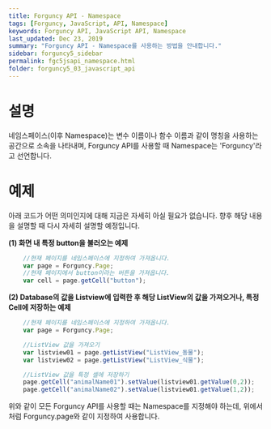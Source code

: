 ```yaml
---
title: Forguncy API - Namespace
tags: [Forguncy, JavaScript, API, Namespace]
keywords: Forguncy API, JavaScript API, Namespace
last_updated: Dec 23, 2019
summary: "Forguncy API - Namespace를 사용하는 방법을 안내합니다."
sidebar: forguncy5_sidebar
permalink: fgc5jsapi_namespace.html
folder: forguncy5_03_javascript_api
---
```


# 설명
네임스페이스(이후 Namespace)는 변수 이름이나 함수 이름과 같이 명칭을 사용하는 공간으로 소속을 나타내며, Forguncy API를 사용할 때 Namespace는 'Forguncy'라고 선언합니다.


# 예제
아래 코드가 어떤 의미인지에 대해 지금은 자세히 아실 필요가 없습니다. 향후 해당 내용을 설명할 때 다시 자세히 설명할 예정입니다. 

**(1) 화면 내 특정 button을 불러오는 예제**

~~~javascript
    //현재 페이지를 네임스페이스에 지정하여 가져옵니다.
    var page = Forguncy.Page;
    //현재 페이지에서 button이라는 버튼을 가져옵니다.
    var cell = page.getCell("button");
~~~

**(2) Database의 값을 Listview에 입력한 후 해당 ListView의 값을 가져오거나, 특정 Cell에 저장하는 예제**

```javascript
    //현재 페이지를 네임스페이스에 지정하여 가져옵니다.
    var page = Forguncy.Page;

    //ListView 값을 가져오기
    var listview01 = page.getListView("ListView_동물");
    var listview02 = page.getListView("ListView_식물");

    //ListView 값을 특정 셀에 저장하기
    page.getCell("animalName01").setValue(listview01.getValue(0,2));
    page.getCell("animalName02").setValue(listview01.getValue(1,2));
```

위와 같이 모든 Forguncy API를 사용할 때는 Namespace를 지정해야 하는데, 위에서처럼 Forguncy.page와 같이 지정하여 사용합니다.

